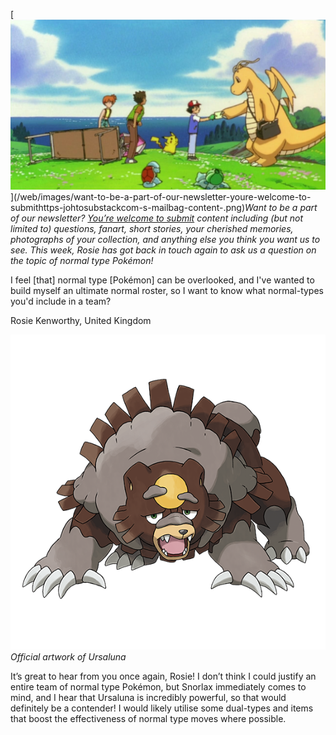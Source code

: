 

[![Want to be a part of our newsletter? [You’re welcome to submit](https://johto.substack.com/s/mailbag) content including (but not limited to) questions, fanart, short stories, your cherished memories, photographs of your collection, and anything else you think you want us to see. This week, Rosie has got back in touch again to ask us a question on the topic of normal type Pokémon!](/web/images/want-to-be-a-part-of-our-newsletter-youre-welcome-to-submithttps-johtosubstackcom-s-mailbag-content-.png)](/web/images/want-to-be-a-part-of-our-newsletter-youre-welcome-to-submithttps-johtosubstackcom-s-mailbag-content-.png)*Want to be a part of our newsletter? [You’re welcome to submit](https://johto.substack.com/s/mailbag) content including (but not limited to) questions, fanart, short stories, your cherished memories, photographs of your collection, and anything else you think you want us to see. This week, Rosie has got back in touch again to ask us a question on the topic of normal type Pokémon!*



I feel \[that\] normal type \[Pokémon\] can be overlooked, and I've wanted to build myself an ultimate normal roster, so I want to know what normal-types you'd include in a team?

Rosie Kenworthy, United Kingdom



[![Official artwork of Ursaluna](/web/images/official-artwork-of-ursaluna.png)](/web/images/official-artwork-of-ursaluna.png)*Official artwork of Ursaluna*



It’s great to hear from you once again, Rosie! I don’t think I could justify an entire team of normal type Pokémon, but Snorlax immediately comes to mind, and I hear that Ursaluna is incredibly powerful, so that would definitely be a contender! I would likely utilise some dual-types and items that boost the effectiveness of normal type moves where possible.